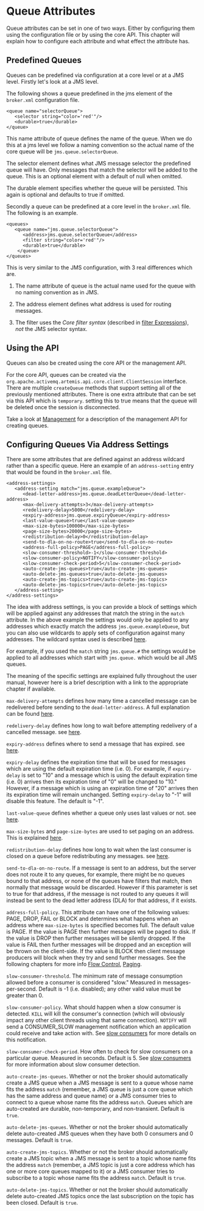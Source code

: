 # Queue Attributes

Queue attributes can be set in one of two ways. Either by configuring
them using the configuration file or by using the core API. This chapter
will explain how to configure each attribute and what effect the
attribute has.

## Predefined Queues

Queues can be predefined via configuration at a core level or at a JMS
level. Firstly let's look at a JMS level.

The following shows a queue predefined in the jms element of the `broker.xml`
configuration file.

    <queue name="selectorQueue">
       <selector string="color='red'"/>
       <durable>true</durable>
    </queue>

This name attribute of queue defines the name of the queue. When we do
this at a jms level we follow a naming convention so the actual name of
the core queue will be `jms.queue.selectorQueue`.

The selector element defines what JMS message selector the predefined
queue will have. Only messages that match the selector will be added to
the queue. This is an optional element with a default of null when
omitted.

The durable element specifies whether the queue will be persisted. This
again is optional and defaults to true if omitted.

Secondly a queue can be predefined at a core level in the
`broker.xml` file. The following is an example.

    <queues>
       <queue name="jms.queue.selectorQueue">
          <address>jms.queue.selectorQueue</address>
          <filter string="color='red'"/>
          <durable>true</durable>
        </queue>
    </queues>

This is very similar to the JMS configuration, with 3 real differences
which are.

1.  The name attribute of queue is the actual name used for the queue
    with no naming convention as in JMS.

2.  The address element defines what address is used for routing
    messages.

3.  The filter uses the *Core filter syntax* (described in [filter Expressions](filter-expressions.md)), *not* the
    JMS selector syntax.

## Using the API

Queues can also be created using the core API or the management API.

For the core API, queues can be created via the
`org.apache.activemq.artemis.api.core.client.ClientSession` interface. There are
multiple `createQueue` methods that support setting all of the
previously mentioned attributes. There is one extra attribute that can
be set via this API which is `temporary`. setting this to true means
that the queue will be deleted once the session is disconnected.

Take a look at [Management](management.md) for a description of the management API for creating
queues.

## Configuring Queues Via Address Settings

There are some attributes that are defined against an address wildcard
rather than a specific queue. Here an example of an `address-setting`
entry that would be found in the `broker.xml` file.

    <address-settings>
       <address-setting match="jms.queue.exampleQueue">
          <dead-letter-address>jms.queue.deadLetterQueue</dead-letter-address>
          <max-delivery-attempts>3</max-delivery-attempts>
          <redelivery-delay>5000</redelivery-delay>
          <expiry-address>jms.queue.expiryQueue</expiry-address>
          <last-value-queue>true</last-value-queue>
          <max-size-bytes>100000</max-size-bytes>
          <page-size-bytes>20000</page-size-bytes>
          <redistribution-delay>0</redistribution-delay>
          <send-to-dla-on-no-route>true</send-to-dla-on-no-route>
          <address-full-policy>PAGE</address-full-policy>
          <slow-consumer-threshold>-1</slow-consumer-threshold>
          <slow-consumer-policy>NOTIFY</slow-consumer-policy>
          <slow-consumer-check-period>5</slow-consumer-check-period>
          <auto-create-jms-queues>true</auto-create-jms-queues>
          <auto-delete-jms-queues>true</auto-delete-jms-queues>
          <auto-create-jms-topics>true</auto-create-jms-topics>
          <auto-delete-jms-topics>true</auto-delete-jms-topics>
       </address-setting>
    </address-settings>

The idea with address settings, is you can provide a block of settings
which will be applied against any addresses that match the string in the
`match` attribute. In the above example the settings would only be
applied to any addresses which exactly match the address
`jms.queue.exampleQueue`, but you can also use wildcards to apply sets
of configuration against many addresses. The wildcard syntax used is
described [here](#wildcard-syntax).

For example, if you used the `match` string `jms.queue.#` the settings
would be applied to all addresses which start with `jms.queue.` which
would be all JMS queues.

The meaning of the specific settings are explained fully throughout the
user manual, however here is a brief description with a link to the
appropriate chapter if available.

`max-delivery-attempts` defines how many time a cancelled message can be
redelivered before sending to the `dead-letter-address`. A full
explanation can be found [here](#undelivered-messages.configuring).

`redelivery-delay` defines how long to wait before attempting redelivery
of a cancelled message. see [here](#undelivered-messages.delay).

`expiry-address` defines where to send a message that has expired. see
[here](#message-expiry.configuring).

`expiry-delay` defines the expiration time that will be used for
messages which are using the default expiration time (i.e. 0). For
example, if `expiry-delay` is set to "10" and a message which is using
the default expiration time (i.e. 0) arrives then its expiration time of
"0" will be changed to "10." However, if a message which is using an
expiration time of "20" arrives then its expiration time will remain
unchanged. Setting `expiry-delay` to "-1" will disable this feature. The
default is "-1".

`last-value-queue` defines whether a queue only uses last values or not.
see [here](#last-value-queues).

`max-size-bytes` and `page-size-bytes` are used to set paging on an
address. This is explained [here](#paging).

`redistribution-delay` defines how long to wait when the last consumer
is closed on a queue before redistributing any messages. see
[here](#clusters).

`send-to-dla-on-no-route`. If a message is sent to an address, but the
server does not route it to any queues, for example, there might be no
queues bound to that address, or none of the queues have filters that
match, then normally that message would be discarded. However if this
parameter is set to true for that address, if the message is not routed
to any queues it will instead be sent to the dead letter address (DLA)
for that address, if it exists.

`address-full-policy`. This attribute can have one of the following
values: PAGE, DROP, FAIL or BLOCK and determines what happens when an
address where `max-size-bytes` is specified becomes full. The default
value is PAGE. If the value is PAGE then further messages will be paged
to disk. If the value is DROP then further messages will be silently
dropped. If the value is FAIL then further messages will be dropped and
an exception will be thrown on the client-side. If the value is BLOCK
then client message producers will block when they try and send further
messages. See the following chapters for more info [Flow Control](flow-control.md), [Paging](paging.md).

`slow-consumer-threshold`. The minimum rate of message consumption
allowed before a consumer is considered "slow." Measured in
messages-per-second. Default is -1 (i.e. disabled); any other valid
value must be greater than 0.

`slow-consumer-policy`. What should happen when a slow consumer is
detected. `KILL` will kill the consumer's connection (which will
obviously impact any other client threads using that same connection).
`NOTIFY` will send a CONSUMER\_SLOW management notification which an
application could receive and take action with. See [slow consumers](slow-consumers.md) for more details
on this notification.

`slow-consumer-check-period`. How often to check for slow consumers on a
particular queue. Measured in seconds. Default is 5. See [slow consumers](slow-consumers.md)
for more information about slow consumer detection.

`auto-create-jms-queues`. Whether or not the broker should automatically
create a JMS queue when a JMS message is sent to a queue whose name fits
the address `match` (remember, a JMS queue is just a core queue which has
the same address and queue name) or a JMS consumer tries to connect to a
queue whose name fits the address `match`. Queues which are auto-created
are durable, non-temporary, and non-transient. Default is `true`.

`auto-delete-jms-queues`. Whether or not the broker should automatically
delete auto-created JMS queues when they have both 0 consumers and 0 messages.
Default is `true`.

`auto-create-jms-topics`. Whether or not the broker should automatically
create a JMS topic when a JMS message is sent to a topic whose name fits
the address `match` (remember, a JMS topic is just a core address which has 
one or more core queues mapped to it) or a JMS consumer tries to subscribe
to a topic whose name fits the address `match`. Default is `true`.

`auto-delete-jms-topics`. Whether or not the broker should automatically
delete auto-created JMS topics once the last subscription on the topic has
been closed. Default is `true`.
